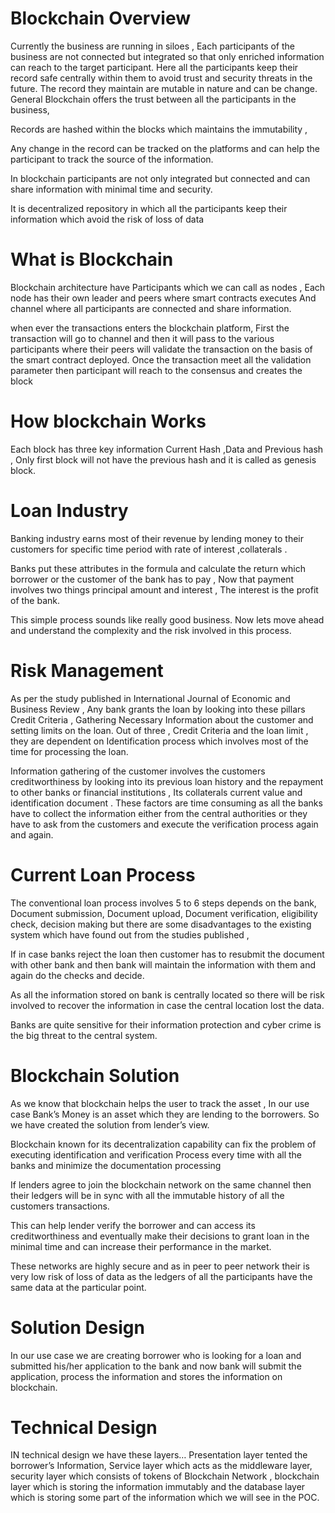 Blockchain Overview
=====================

Currently the business are running in siloes , Each participants of the business are not connected but integrated so that only enriched information can reach to the target participant. Here all the participants keep their record safe centrally within them to avoid trust and security threats in the future. The record they maintain are mutable in nature and can be change. 
General Blockchain offers the trust between all the participants in the business, 

 Records are hashed within the blocks which maintains the immutability , 

Any change in the record can be tracked on the platforms and can help the participant to track the source of the information.

In blockchain participants are not only integrated but connected and can share information with minimal time and security.

 It is decentralized repository in which all the participants keep their information which avoid the risk of loss of data
 
What is Blockchain
=====================

Blockchain architecture have Participants which we can call as nodes , 
Each node has their own leader and peers where smart contracts executes
And channel where all participants are connected and share information.

when ever the transactions enters the blockchain platform, First the transaction will go to channel and then it will pass to the various participants where their peers will validate the transaction on the basis of the smart contract deployed. Once the transaction meet all the validation parameter then participant will reach to the consensus and creates the block 



How blockchain Works
================

Each block has three key information Current Hash ,Data and Previous hash , Only first block will not have the previous hash and it is called as genesis block.





Loan Industry
============

Banking industry earns most of their revenue by lending money to their customers for  specific time period with rate of interest ,collaterals .

Banks put these attributes in the formula and calculate the return which borrower or the customer of the bank has to pay , Now that payment involves two things principal amount and interest , The interest is the profit of the bank.   

This simple process sounds like really good business.  Now lets move ahead and understand the complexity and the risk involved in this process.

Risk Management 
=============

As per the study published in International Journal of Economic and Business Review , Any bank grants the loan by looking into these pillars Credit Criteria , Gathering Necessary Information about the customer and setting limits on the loan.  Out of three , Credit Criteria and the loan limit , they are dependent on Identification process which involves most of the time for processing the loan. 

Information gathering of the customer involves the customers creditworthiness by looking into its previous loan history and the repayment to other banks or financial institutions , Its collaterals current  value and identification document . These factors are time consuming as all the banks have to collect the information either from the central authorities or they have to ask from the customers and execute the verification process again and again.

Current Loan Process
================

The conventional loan process involves 5 to 6 steps depends on the bank,  Document submission, Document upload, Document verification, eligibility check, decision making but there are some disadvantages to the existing system which have found out from the studies published , 

If in case banks reject the loan then customer has to resubmit the document with other bank and then bank will maintain the information with them and again do the checks and decide.

As all the information stored on bank is centrally located so there will be risk involved to recover the information in case the central location lost the data.

Banks are quite sensitive for their information protection and cyber crime is the big threat to the central system.

Blockchain Solution
==============

As we know that blockchain helps the user to track the asset , In our use case Bank’s Money is an asset which they are lending to the borrowers. So we have created the solution from lender’s view. 

Blockchain known for its decentralization capability can fix the problem of executing identification and verification Process every time with all the banks and minimize the documentation processing

If  lenders agree to join the blockchain network on the same channel then their ledgers will be in sync with all the immutable history of all the customers transactions.

This can help lender verify the borrower and can access its creditworthiness and eventually make their decisions to grant loan in the minimal time and can increase their performance in the market. 

These networks are highly secure and as in peer to peer network their is very low risk of loss of data as the ledgers of all the participants have the same data at the particular point. 


Solution Design 
=============
In our use case we are creating borrower who is looking for a loan and submitted his/her application to the bank and now bank will submit the application, process the information and stores the information on blockchain. 


Technical Design
=============
IN technical design we have these layers… Presentation layer tented the borrower’s Information, Service layer which acts as the middleware layer, security layer which consists of tokens of Blockchain Network , blockchain layer which is storing the information immutably and the database layer which is storing some part of the information which we will see in the POC. 
